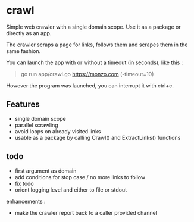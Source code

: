 # crawl
Simple web crawler with a single domain scope. Use it as a package or directly as an app.

The crawler scraps a page for links, follows them and scrapes them in the same fashion. 

You can launch the app with or without a timeout (in seconds), like this :

> go run app/crawl.go https://monzo.com (-timeout=10)

However the program was launched, you can interrupt it with ctrl+c.

## Features

- single domain scope
- parallel scrawling
- avoid loops on already visited links
- usable as a package by calling Crawl() and ExtractLinks() functions

## todo 
- first argument as domain
- add conditions for stop case / no more links to follow
- fix todo
- orient logging level and either to file or stdout

enhancements :
- make the crawler report back to a caller provided channel